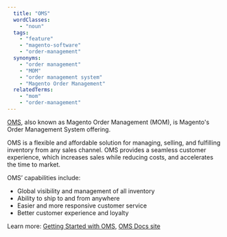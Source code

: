 ```yaml
---
  title: "OMS"
  wordClasses:
    - "noun"
  tags:
    - "feature"
    - "magento-software"
    - "order-management"
  synonyms:
    - "order management"
    - "MOM"
    - "order management system"
    - "Magento Order Management"
  relatedTerms:
    - "mom"
    - "order-management"
---
```


[OMS](https://omsdocs.magento.com), also known as Magento Order Management (MOM), is Magento's Order Management System offering.

OMS is a flexible and affordable solution for managing, selling, and fulfilling inventory from any sales channel. OMS provides a seamless customer experience, which increases sales while reducing costs, and accelerates the time to market. 

OMS’ capabilities include:

* Global visibility and management of all inventory
* Ability to ship to and from anywhere
* Easier and more responsive customer service
* Better customer experience and loyalty

Learn more: [Getting Started with OMS](https://omsdocs.magento.com/en/getting-started/), [OMS Docs site](https://omsdocs.magento.com/en/)
